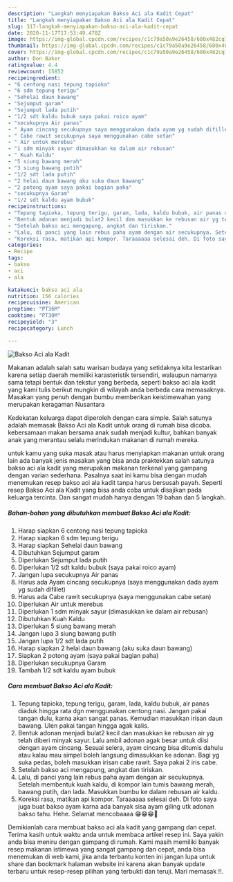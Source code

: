 ```yaml
---
description: "Langkah menyiapakan Bakso Aci ala Kadit Cepat"
title: "Langkah menyiapakan Bakso Aci ala Kadit Cepat"
slug: 317-langkah-menyiapakan-bakso-aci-ala-kadit-cepat
date: 2020-11-17T17:53:49.478Z
image: https://img-global.cpcdn.com/recipes/c1c79a50a9e26458/680x482cq70/bakso-aci-ala-kadit-foto-resep-utama.jpg
thumbnail: https://img-global.cpcdn.com/recipes/c1c79a50a9e26458/680x482cq70/bakso-aci-ala-kadit-foto-resep-utama.jpg
cover: https://img-global.cpcdn.com/recipes/c1c79a50a9e26458/680x482cq70/bakso-aci-ala-kadit-foto-resep-utama.jpg
author: Don Baker
ratingvalue: 4.4
reviewcount: 15852
recipeingredient:
- "6 centong nasi tepung tapioka"
- "6 sdm tepung terigu"
- "Sehelai daun bawang"
- "Sejumput garam"
- "Sejumput lada putih"
- "1/2 sdt kaldu bubuk saya pakai roico ayam"
- "secukupnya Air panas"
- " Ayam cincang secukupnya saya menggunakan dada ayam yg sudah difillet"
- " Cabe rawit secukupnya saya menggunakan cabe setan"
- " Air untuk merebus"
- "1 sdm minyak sayur dimasukkan ke dalam air rebusan"
- " Kuah Kaldu"
- "5 siung bawang merah"
- "3 siung bawang putih"
- "1/2 sdt lada putih"
- "2 helai daun bawang aku suka daun bawang"
- "2 potong ayam saya pakai bagian paha"
- "secukupnya Garam"
- "1/2 sdt kaldu ayam bubuk"
recipeinstructions:
- "Tepung tapioka, tepung terigu, garam, lada, kaldu bubuk, air panas diaduk hingga rata dgn menggunakan centong nasi. Jangan pakai tangan dulu, karna akan sangat panas. Kemudian masukkan irisan daun bawang. Ulen pakai tangan hingga agak kalis."
- "Bentuk adonan menjadi bulat2 kecil dan masukkan ke rebusan air yg telah diberi minyak sayur. Lalu ambil adonan agak besar untuk diisi dengan ayam cincang. Sesuai selera, ayam cincang bisa ditumis dahulu atau kalau mau simpel boleh langsung dimasukkan ke adonan. Bagi yg suka pedas, boleh masukkan irisan cabe rawit. Saya pakai 2 iris cabe."
- "Setelah bakso aci mengapung, angkat dan tiriskan."
- "Lalu, di panci yang lain rebus paha ayam dengan air secukupnya. Setelah membentuk kuah kaldu, di kompor lain tumis bawang merah, bawang putih, dan lada. Masukkan bumbu ke dalam rebusan air kaldu."
- "Koreksi rasa, matikan api kompor. Taraaaaaa selesai deh. Di foto saya juga buat bakso ayam karna ada banyak sisa ayam giling utk adonan bakso tahu. Hehe. Selamat mencobaaaa 😁😁😁🥰"
categories:
- Recipe
tags:
- bakso
- aci
- ala

katakunci: bakso aci ala 
nutrition: 156 calories
recipecuisine: American
preptime: "PT36M"
cooktime: "PT30M"
recipeyield: "3"
recipecategory: Lunch

---
```



![Bakso Aci ala Kadit](https://img-global.cpcdn.com/recipes/c1c79a50a9e26458/680x482cq70/bakso-aci-ala-kadit-foto-resep-utama.jpg)

Makanan adalah salah satu warisan budaya yang setidaknya kita lestarikan karena setiap daerah memiliki karasteristik tersendiri, walaupun namanya sama tetapi bentuk dan tekstur yang berbeda, seperti bakso aci ala kadit yang kami tulis berikut mungkin di wilayah anda berbeda cara memasaknya. Masakan yang penuh dengan bumbu memberikan keistimewahan yang merupakan keragaman Nusantara

Kedekatan keluarga dapat diperoleh dengan cara simple. Salah satunya adalah memasak Bakso Aci ala Kadit untuk orang di rumah bisa dicoba. kebersamaan makan bersama anak sudah menjadi kultur, bahkan banyak anak yang merantau selalu merindukan makanan di rumah mereka.



untuk kamu yang suka masak atau harus menyiapkan makanan untuk orang lain ada banyak jenis masakan yang bisa anda praktekkan salah satunya bakso aci ala kadit yang merupakan makanan terkenal yang gampang dengan varian sederhana. Pasalnya saat ini kamu bisa dengan mudah menemukan resep bakso aci ala kadit tanpa harus bersusah payah.
Seperti resep Bakso Aci ala Kadit yang bisa anda coba untuk disajikan pada keluarga tercinta. Dan sangat mudah hanya dengan 19 bahan dan 5 langkah.


<!--inarticleads1-->

##### Bahan-bahan yang dibutuhkan membuat Bakso Aci ala Kadit:

1. Harap siapkan 6 centong nasi tepung tapioka
1. Harap siapkan 6 sdm tepung terigu
1. Harap siapkan Sehelai daun bawang
1. Dibutuhkan Sejumput garam
1. Diperlukan Sejumput lada putih
1. Diperlukan 1/2 sdt kaldu bubuk (saya pakai roico ayam)
1. Jangan lupa secukupnya Air panas
1. Harus ada  Ayam cincang secukupnya (saya menggunakan dada ayam yg sudah difillet)
1. Harus ada  Cabe rawit secukupnya (saya menggunakan cabe setan)
1. Diperlukan  Air untuk merebus
1. Diperlukan 1 sdm minyak sayur (dimasukkan ke dalam air rebusan)
1. Dibutuhkan  Kuah Kaldu
1. Diperlukan 5 siung bawang merah
1. Jangan lupa 3 siung bawang putih
1. Jangan lupa 1/2 sdt lada putih
1. Harap siapkan 2 helai daun bawang (aku suka daun bawang)
1. Siapkan 2 potong ayam (saya pakai bagian paha)
1. Diperlukan secukupnya Garam
1. Tambah 1/2 sdt kaldu ayam bubuk




<!--inarticleads2-->

##### Cara membuat  Bakso Aci ala Kadit:

1. Tepung tapioka, tepung terigu, garam, lada, kaldu bubuk, air panas diaduk hingga rata dgn menggunakan centong nasi. Jangan pakai tangan dulu, karna akan sangat panas. Kemudian masukkan irisan daun bawang. Ulen pakai tangan hingga agak kalis.
1. Bentuk adonan menjadi bulat2 kecil dan masukkan ke rebusan air yg telah diberi minyak sayur. Lalu ambil adonan agak besar untuk diisi dengan ayam cincang. Sesuai selera, ayam cincang bisa ditumis dahulu atau kalau mau simpel boleh langsung dimasukkan ke adonan. Bagi yg suka pedas, boleh masukkan irisan cabe rawit. Saya pakai 2 iris cabe.
1. Setelah bakso aci mengapung, angkat dan tiriskan.
1. Lalu, di panci yang lain rebus paha ayam dengan air secukupnya. Setelah membentuk kuah kaldu, di kompor lain tumis bawang merah, bawang putih, dan lada. Masukkan bumbu ke dalam rebusan air kaldu.
1. Koreksi rasa, matikan api kompor. Taraaaaaa selesai deh. Di foto saya juga buat bakso ayam karna ada banyak sisa ayam giling utk adonan bakso tahu. Hehe. Selamat mencobaaaa 😁😁😁🥰




Demikianlah cara membuat bakso aci ala kadit yang gampang dan cepat. Terima kasih untuk waktu anda untuk membaca artikel resep ini. Saya yakin anda bisa meniru dengan gampang di rumah. Kami masih memiliki banyak resep makanan istimewa yang sangat gampang dan cepat, anda bisa menemukan di web kami, jika anda terbantu konten ini jangan lupa untuk share dan bookmark halaman website ini karena akan banyak update terbaru untuk resep-resep pilihan yang terbukti dan teruji. Mari memasak !!. 
